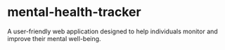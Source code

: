 # mental-health-tracker
A user-friendly web application designed to help individuals monitor and improve their mental well-being. 
